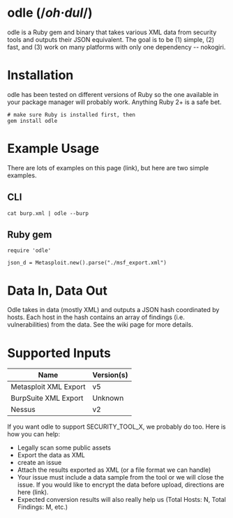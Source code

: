 # odle (/_oh·dul_/)

odle is a Ruby gem and binary that takes various XML data from security tools and outputs their JSON equivalent. The goal is to be (1) simple, (2) fast, and (3) work on many platforms with only one dependency -- nokogiri. 

# Installation
odle has been tested on different versions of Ruby so the one available in your package manager will probably work. Anything Ruby 2+ is a safe bet. 

```
# make sure Ruby is installed first, then
gem install odle
```

# Example Usage
There are lots of examples on this page (link), but here are two simple examples.

## CLI

```
cat burp.xml | odle --burp 
```

## Ruby gem

```
require 'odle'

json_d = Metasploit.new().parse("./msf_export.xml")
```

# Data In, Data Out

Odle takes in data (mostly XML) and outputs a JSON hash coordinated by hosts. Each host in the hash contains an array of findings (i.e. vulnerabilities) from the data. See the wiki page for more details. 

# Supported Inputs

| Name          			| Version(s)    |
| ------------- 			| ------------- |
| Metasploit XML Export     | v5 			|
| BurpSuite XML Export      | Unknown 		|
| Nessus        			| v2 			|

If you want odle to support SECURITY_TOOL_X, we probably do too. Here is how you can help:

- Legally scan some public assets
- Export the data as XML
- create an issue
- Attach the results exported as XML (or a file format we can handle)
- Your issue must include a data sample from the tool or we will close the issue. If you would like to encrypt the data before upload, directions are here (link).
- Expected conversion results will also really help us (Total Hosts: N, Total Findings: M, etc.)

